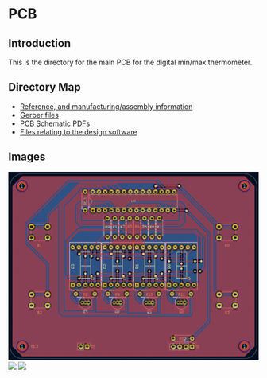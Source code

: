 # PCB

## Introduction

This is the directory for the main PCB for the digital min/max thermometer. 

## Directory Map

- [Reference, and manufacturing/assembly information](./resources)
- [Gerber files](./gerbers)
- [PCB Schematic PDFs](./schematics)
- [Files relating to the design software](./project-files)

## Images

<img src="./resources/.README/pcb-layer_view.png" />
<img src="./resources/.README/pcb-render-top.png" />
<img src="./resources/.README/pcb-render-bottom.png" />
